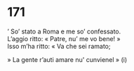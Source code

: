 # 171
  
’ So’ stato a Roma e me so’ confessato.  
L’aggio ritto: « Patre, nu’ me vo bene! »  
Isso m’ha ritto: « Va che sei ramato;  
  
» La gente r’auti amare nu' cunvienel » (i)  
  

